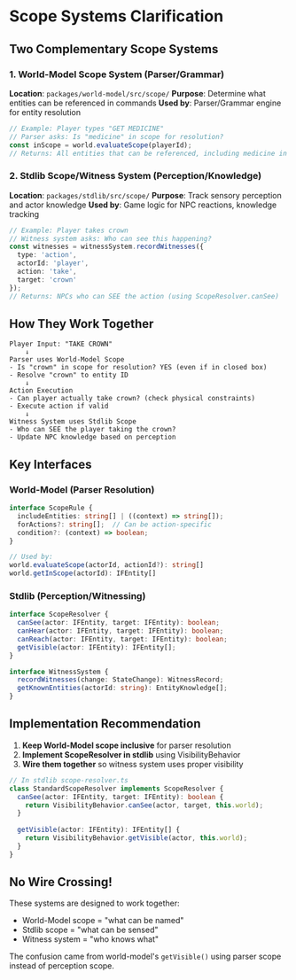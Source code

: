 # Scope Systems Clarification

## Two Complementary Scope Systems

### 1. World-Model Scope System (Parser/Grammar)
**Location**: `packages/world-model/src/scope/`
**Purpose**: Determine what entities can be referenced in commands
**Used by**: Parser/Grammar engine for entity resolution

```typescript
// Example: Player types "GET MEDICINE"
// Parser asks: Is "medicine" in scope for resolution?
const inScope = world.evaluateScope(playerId);
// Returns: All entities that can be referenced, including medicine in closed cabinet
```

### 2. Stdlib Scope/Witness System (Perception/Knowledge)
**Location**: `packages/stdlib/src/scope/`
**Purpose**: Track sensory perception and actor knowledge
**Used by**: Game logic for NPC reactions, knowledge tracking

```typescript
// Example: Player takes crown
// Witness system asks: Who can see this happening?
const witnesses = witnessSystem.recordWitnesses({
  type: 'action',
  actorId: 'player',
  action: 'take',
  target: 'crown'
});
// Returns: NPCs who can SEE the action (using ScopeResolver.canSee)
```

## How They Work Together

```
Player Input: "TAKE CROWN"
    ↓
Parser uses World-Model Scope
- Is "crown" in scope for resolution? YES (even if in closed box)
- Resolve "crown" to entity ID
    ↓
Action Execution
- Can player actually take crown? (check physical constraints)
- Execute action if valid
    ↓
Witness System uses Stdlib Scope
- Who can SEE the player taking the crown?
- Update NPC knowledge based on perception
```

## Key Interfaces

### World-Model (Parser Resolution)
```typescript
interface ScopeRule {
  includeEntities: string[] | ((context) => string[]);
  forActions?: string[];  // Can be action-specific
  condition?: (context) => boolean;
}

// Used by:
world.evaluateScope(actorId, actionId?): string[]
world.getInScope(actorId): IFEntity[]
```

### Stdlib (Perception/Witnessing)
```typescript
interface ScopeResolver {
  canSee(actor: IFEntity, target: IFEntity): boolean;
  canHear(actor: IFEntity, target: IFEntity): boolean;
  canReach(actor: IFEntity, target: IFEntity): boolean;
  getVisible(actor: IFEntity): IFEntity[];
}

interface WitnessSystem {
  recordWitnesses(change: StateChange): WitnessRecord;
  getKnownEntities(actorId: string): EntityKnowledge[];
}
```

## Implementation Recommendation

1. **Keep World-Model scope inclusive** for parser resolution
2. **Implement ScopeResolver in stdlib** using VisibilityBehavior
3. **Wire them together** so witness system uses proper visibility

```typescript
// In stdlib scope-resolver.ts
class StandardScopeResolver implements ScopeResolver {
  canSee(actor: IFEntity, target: IFEntity): boolean {
    return VisibilityBehavior.canSee(actor, target, this.world);
  }
  
  getVisible(actor: IFEntity): IFEntity[] {
    return VisibilityBehavior.getVisible(actor, this.world);
  }
}
```

## No Wire Crossing!

These systems are designed to work together:
- World-Model scope = "what can be named"
- Stdlib scope = "what can be sensed"
- Witness system = "who knows what"

The confusion came from world-model's `getVisible()` using parser scope instead of perception scope.